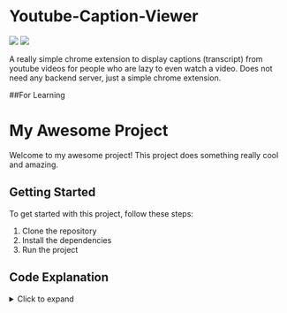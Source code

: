 # Youtube-Caption-Viewer

![](https://img.shields.io/badge/Chrome-Extension-blue.svg) ![](https://img.shields.io/badge/Version-1.0.0-green.svg)


A really simple chrome extension to display captions (transcript) from youtube videos for people who are lazy to even watch a video.
Does not need any backend server, just a simple chrome extension.

##For Learning

# My Awesome Project

Welcome to my awesome project! This project does something really cool and amazing.

## Getting Started

To get started with this project, follow these steps:

1. Clone the repository
2. Install the dependencies
3. Run the project

## Code Explanation

<details>
  <summary>Click to expand</summary>


The extractTranscript function takes a response object returned from the YouTube API and extracts the transcript text from it. It does this by accessing the necessary properties of the response object and mapping through the transcript cues to join them together into a single string. If the response object or any of the properties are undefined, the function will return undefined.

The fetchTranscript function takes a YouTube video ID and an optional API key as arguments and fetches the transcript data for the video using the YouTube API. It constructs the request URL with the provided API key and video ID, and sends a POST request with the necessary request parameters to the URL. If the request is successful, it calls the extractTranscript function with the response data and returns the extracted transcript text. If the request fails, it logs the error to the console.

The getVideoId function takes a YouTube video URL and returns the video ID. It does this by using a regular expression to extract the video ID from the URL.

The getTranscript function takes a callback function as an argument and extracts the transcript of the YouTube video on the current web page. It does this by getting the video ID from the URL using the getVideoId function and fetching the transcript data using the fetchTranscript function. It then calls the callback function with the extracted transcript.

The chrome.runtime.onMessage.addListener function listens for messages sent from other parts of the Chrome extension. If it receives a message of type 'getTranscript', it calls the getTranscript function and sends the extracted transcript back as a response using the callback function provided by the sender.

